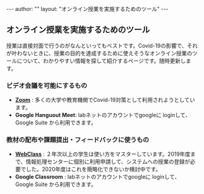 --- author: "" layout: "オンライン授業を実施するためのツール" ---

## オンライン授業を実施するためのツール

授業は直接対面で行うのがなんといってもベストです。Covid-19の影響で、それが叶わないときに、授業の目的を達成するために使えそうなオンライン授業のツールについて、わかりやすい情報を探して紹介するページです。随時更新します。

### ビデオ会議を可能にするもの
- [**Zoom**](/online_ed/zoom.html) :  多くの大学や教育機関でCovid-19対策として利用されようとしています。
- **Google Hanguout Meet**:  labネットのアカウントでgoogleに loginして、Google Suite から利用できます。

### 教材の配布や課題提出・フィードバックに使うもの
- [**WebClass**](./webclass.html) :  ２年次以上の学生は使い方をマスターしています。2019年度まで、情報処理センターに個別に利用申請して、システムへの授業の登録が必要でした。2020年度はこれを簡略化できないか検討中です。
- **Google Classroom** :  labネットのアカウントでgoogleに loginして、Google Suite から利用できます。
